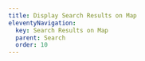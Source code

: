 ```yaml
---
title: Display Search Results on Map
eleventyNavigation:
  key: Search Results on Map
  parent: Search
  order: 10
---
```

